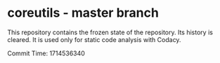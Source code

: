 # coreutils - master branch

This repository contains the frozen state of the repository.
Its history is cleared. It is used only for static code
analysis with Codacy.

Commit Time: 1714536340